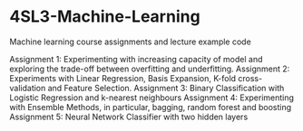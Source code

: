 # 4SL3-Machine-Learning
Machine learning course assignments and lecture example code

Assignment 1: Experimenting with increasing capacity of model and exploring the trade-off between overfitting and underfitting.
Assignment 2: Experiments with Linear Regression, Basis Expansion, K-fold cross-validation and Feature Selection.
Assignment 3: Binary Classification with Logistic Regression and k-nearest neighbours
Assignment 4: Experimenting with Ensemble Methods, in particular, bagging, random forest and boosting
Assignment 5: Neural Network Classifier with two hidden layers
